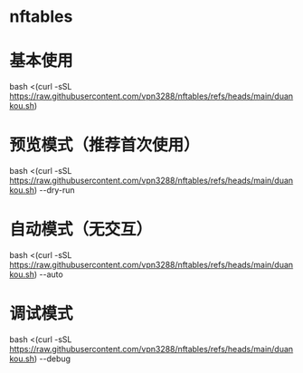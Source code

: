 # nftables
# 基本使用

bash <(curl -sSL https://raw.githubusercontent.com/vpn3288/nftables/refs/heads/main/duankou.sh)

# 预览模式（推荐首次使用）

bash <(curl -sSL https://raw.githubusercontent.com/vpn3288/nftables/refs/heads/main/duankou.sh) --dry-run

# 自动模式（无交互）

bash <(curl -sSL https://raw.githubusercontent.com/vpn3288/nftables/refs/heads/main/duankou.sh) --auto

# 调试模式

bash <(curl -sSL https://raw.githubusercontent.com/vpn3288/nftables/refs/heads/main/duankou.sh) --debug
